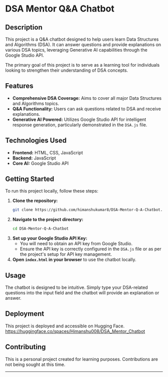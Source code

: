 # DSA Mentor Q&A Chatbot

## Description

This project is a Q&A chatbot designed to help users learn Data Structures and Algorithms (DSA). It can answer questions and provide explanations on various DSA topics, leveraging Generative AI capabilities through the Google Studio API.

The primary goal of this project is to serve as a learning tool for individuals looking to strengthen their understanding of DSA concepts.

## Features

*   **Comprehensive DSA Coverage:** Aims to cover all major Data Structures and Algorithms topics.
*   **Q&A Functionality:** Users can ask questions related to DSA and receive explanations.
*   **Generative AI Powered:** Utilizes Google Studio API for intelligent response generation, particularly demonstrated in the `DSA.js` file.

## Technologies Used

*   **Frontend:** HTML, CSS, JavaScript
*   **Backend:** JavaScript
*   **Core AI:** Google Studio API

## Getting Started

To run this project locally, follow these steps:

1.  **Clone the repository:**
    ```bash
    git clone https://github.com/himanshukumar8/DSA-Mentor-Q-A-Chatbot.git
    ```
2.  **Navigate to the project directory:**
    ```bash
    cd DSA-Mentor-Q-A-Chatbot
    ```
3.  **Set up your Google Studio API Key:**
    *   You will need to obtain an API key from Google Studio.
    *   Ensure the API key is correctly configured in the `DSA.js` file or as per the project's setup for API key management.
4.  **Open `index.html` in your browser** to use the chatbot locally.

## Usage

The chatbot is designed to be intuitive. Simply type your DSA-related questions into the input field and the chatbot will provide an explanation or answer.

## Deployment

This project is deployed and accessible on Hugging Face.
https://huggingface.co/spaces/Himanshu008/DSA_Mentor_Chatbot

## Contributing

This is a personal project created for learning purposes. Contributions are not being sought at this time.

---


